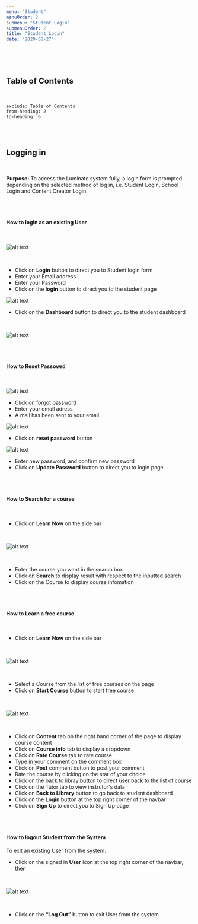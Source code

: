 ```yaml
---
menu: "Student"
menuOrder: 2
submenu: "Student Login"
submenuOrder: 2
title: "Student Login"
date: "2020-08-27"
---
```



<br />
<br />

## Table of Contents

<br />

```toc
exclude: Table of Contents
from-heading: 2
to-heading: 6
```

<br />
<br />

## Logging in

<br />

**Purpose:** To access the Luminate system fully, a login form is
      prompted depending on the selected method of log in, i.e. Student Login,
      School Login and Content Creator Login.

<br />
<br />

#### How to login  as an existing User

<br />

 ![alt text](/images/LoginForm.png "Title")

<br />

* Click on **Login** button to direct you to Student login form
* Enter your Email address
* Enter your Password
* Click on the **login** button to direct you to the student page

![alt text](/images/StudentPage.png "Title")

* Click on the **Dashboard** button to direct you to the student dashboard

<br />

 ![alt text](/images/StudentDashboard.png "Title")

<br />
<br />

#### How to Reset Passowrd

<br />

 ![alt text](/images/ForgotP.png "Title")

* Click on forgot password
* Enter your email adress
* A mail has been sent to your email

![alt text](/images/ForgotPassword.png "Title")

* Click on **reset password** button

![alt text](/images/Update.png "Title")

* Enter new password, and confirm new password
* Click on **Update Password** button to direct you to login page

<br />
<br />

#### How to  Search for a course

<br />

* Click on **Learn Now** on the side bar

<br />

 ![alt text](/images/SearchCourse.png "Title")

<br />

* Enter the course you want in the search box
* Click on **Search** to display result with respect to the inputted search
* Click on the Course to display course infomation

<br />
<br />

#### How to Learn a free course

<br />

* Click on **Learn Now** on the side bar

<br />

 ![alt text](/images/FreeCourse.png "Title")

<br />

* Select  a Course from the list of free courses on the page
* Click on **Start Course** button to start free course

<br />

  ![alt text](/images/StartCourse.png "Title")

<br />

* Click on **Content** tab on the right hand corner of the page to display course content
* Click on **Course info** tab to  display a dropdown
* Click on **Rate Course** tab to rate course
* Type in your comment on the comment box
* Click on **Post** comment button to post your comment
* Rate the course by clicking on the star of your choice
* Click on the back to libray button to direct user back to the list of course
* Click on the Tutor tab to view instrutor's data
* Click on **Back to Library** button to go back to student dashboard
* Click on the  **Login** button at the top right corner of the navbar
* Click on **Sign Up** to direct you to Sign Up page

<br />
<br />

#### How to logout Student from the System

 To exit an existing User from the system:

* Click on the signed in **User** icon at the top right corner of the navbar, then

<br />

 ![alt text](/images/StudentLogout.png "Title")

<br />

* Click on the **“Log Out”** button to exit User from the system
